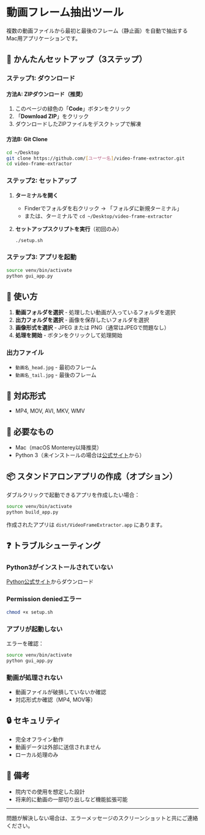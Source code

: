 # 動画フレーム抽出ツール

複数の動画ファイルから最初と最後のフレーム（静止画）を自動で抽出するMac用アプリケーションです。

## 🚀 かんたんセットアップ（3ステップ）

### ステップ1: ダウンロード

#### 方法A: ZIPダウンロード（推奨）
1. このページの緑色の「**Code**」ボタンをクリック
2. 「**Download ZIP**」をクリック
3. ダウンロードしたZIPファイルをデスクトップで解凍

#### 方法B: Git Clone
```bash
cd ~/Desktop
git clone https://github.com/[ユーザー名]/video-frame-extractor.git
cd video-frame-extractor
```

### ステップ2: セットアップ

1. **ターミナルを開く**
   - Finderでフォルダを右クリック → 「フォルダに新規ターミナル」
   - または、ターミナルで `cd ~/Desktop/video-frame-extractor`

2. **セットアップスクリプトを実行**（初回のみ）
   ```bash
   ./setup.sh
   ```

### ステップ3: アプリを起動

```bash
source venv/bin/activate
python gui_app.py
```

## 📱 使い方

1. **動画フォルダを選択** - 処理したい動画が入っているフォルダを選択
2. **出力フォルダを選択** - 画像を保存したいフォルダを選択
3. **画像形式を選択** - JPEG または PNG（通常はJPEGで問題なし）
4. **処理を開始** - ボタンをクリックして処理開始

### 出力ファイル
- `動画名_head.jpg` - 最初のフレーム
- `動画名_tail.jpg` - 最後のフレーム

## 🎥 対応形式
- MP4, MOV, AVI, MKV, WMV

## 🔧 必要なもの
- Mac（macOS Monterey以降推奨）
- Python 3（未インストールの場合は[公式サイト](https://www.python.org/downloads/)から）

## 📦 スタンドアロンアプリの作成（オプション）

ダブルクリックで起動できるアプリを作成したい場合：

```bash
source venv/bin/activate
python build_app.py
```

作成されたアプリは `dist/VideoFrameExtractor.app` にあります。

## ❓ トラブルシューティング

### Python3がインストールされていない
[Python公式サイト](https://www.python.org/downloads/)からダウンロード

### Permission deniedエラー
```bash
chmod +x setup.sh
```

### アプリが起動しない
エラーを確認：
```bash
source venv/bin/activate
python gui_app.py
```

### 動画が処理されない
- 動画ファイルが破損していないか確認
- 対応形式か確認（MP4, MOV等）

## 🔒 セキュリティ
- 完全オフライン動作
- 動画データは外部に送信されません
- ローカル処理のみ

## 📝 備考
- 院内での使用を想定した設計
- 将来的に動画の一部切り出しなど機能拡張可能

---

問題が解決しない場合は、エラーメッセージのスクリーンショットと共にご連絡ください。